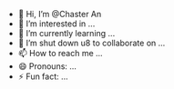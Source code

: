 - 👋 Hi, I’m @Chaster An 
- 👀 I’m interested in ...
- 🌱 I’m currently learning ...
- 💞️ I’m shut down u8 to collaborate on ...
- 📫 How to reach me ...
- 😄 Pronouns: ...
- ⚡ Fun fact: ...

<!---
Charli364/Charli364 is a ✨ special ✨ repository because its `README.md` (this file) appears on your GitHub profile.
You can click the Preview link to take a look at your changes.
--->
